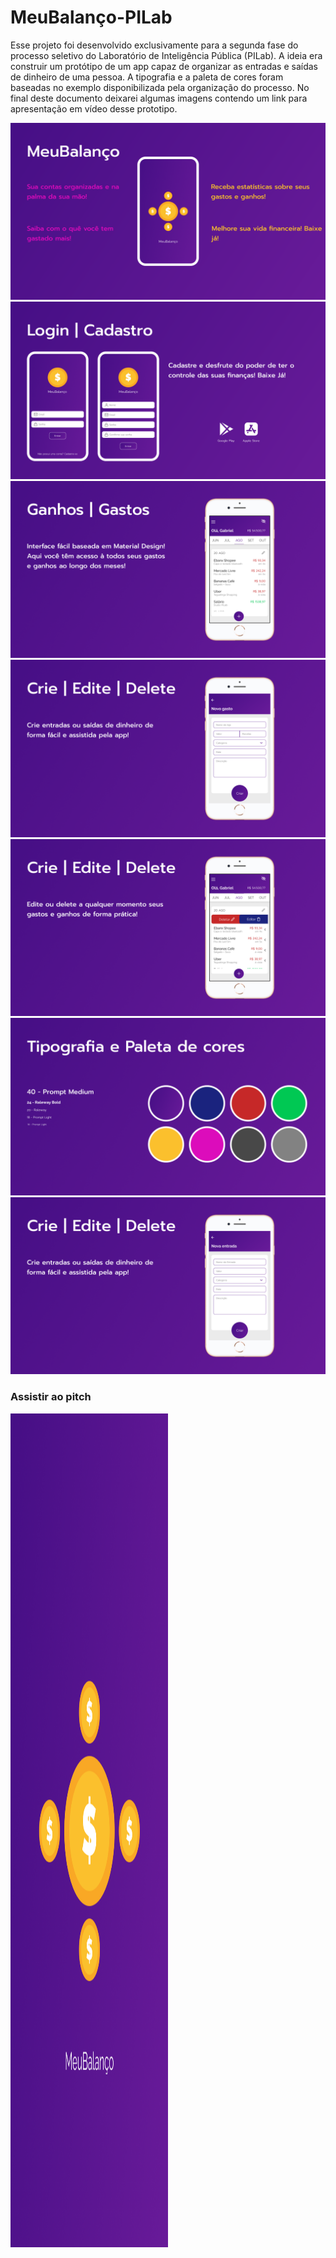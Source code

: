 # MeuBalanço-PILab

Esse projeto foi desenvolvido exclusivamente para a segunda fase do processo seletivo do Laboratório de Inteligência Pública (PILab). A ideia era construir um protótipo de um app capaz de organizar as entradas e saídas de dinheiro de uma pessoa. A tipografia e a paleta de cores foram baseadas no exemplo disponibilizada pela organização do processo. No final deste documento deixarei algumas imagens contendo um link para apresentação em vídeo desse prototipo.

![Slide 1](https://github.com/gabrielbismarck/MeuBalanco-PILab/blob/main/src/forREADME/Apresenta%C3%A7%C3%A3o.png)
![Slide 2](https://github.com/gabrielbismarck/MeuBalanco-PILab/blob/main/src/forREADME/Slide%2002.png)
![Slide 3](https://github.com/gabrielbismarck/MeuBalanco-PILab/blob/main/src/forREADME/Slide%2003.png)
![Slide 4](https://github.com/gabrielbismarck/MeuBalanco-PILab/blob/main/src/forREADME/Slide%2004.png)
![Slide 5](https://github.com/gabrielbismarck/MeuBalanco-PILab/blob/main/src/forREADME/Slide%2005.png)
![Slide 6](https://github.com/gabrielbismarck/MeuBalanco-PILab/blob/main/src/forREADME/Slide%2006.png)
![Slide 7](https://github.com/gabrielbismarck/MeuBalanco-PILab/blob/main/src/forREADME/Slide%2007.png)

### Assistir ao pitch
<a href = "https://youtu.be/VLuczhJkeVc">
<img align="center" alt="Pitch-GabrielBismarck" height="1334" width="750" src="https://github.com/gabrielbismarck/MeuBalanco-PILab/blob/main/src/forREADME/Splash.png" style="max-width:50%;">
<a\>
